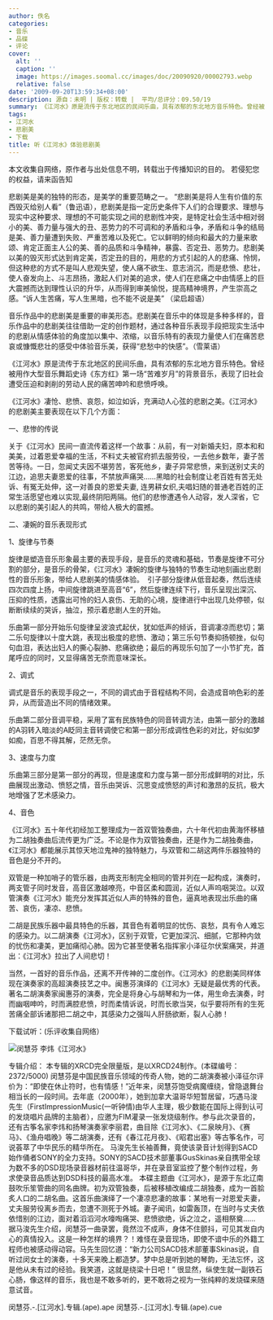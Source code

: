 ```yaml
---
author: 佚名
categories:
- 音乐
- 品碟
- 评论
cover:
  alt: ''
  caption: ''
  image: https://images.soomal.cc/images/doc/20090920/00002793.webp
  relative: false
date: '2009-09-20T13:59:34+08:00'
description: 源自：未明 | 版权：转载 |  平均/总评分：09.50/19
summary: 《江河水》原是流传于东北地区的民间乐曲，具有浓郁的东北地方音乐特色。曾经被用作大型音乐舞蹈史诗《东方红》第一场“苦难岁月”的背景音乐，表现了旧社会遭受压迫和剥削的劳动人民的痛苦呻吟和悲愤呼唤。《江河水》凄怆、悲愤、哀怨，如泣如诉，充满动人心弦的悲剧之美
tags:
- 江河水
- 悲剧美
- 下载
title: 听《江河水》体验悲剧美
---
```


本文收集自网络，原作者与出处信息不明，转载出于传播知识的目的。
若侵犯您的权益，请来函告知



悲剧美是美的独特的形态，是美学的重要范畴之一。 “悲剧美是将人生有价值的东西毁灭给别人看”（鲁迅语），悲剧美是指一定历史条件下人们的合理要求、理想与现实中这种要求、理想的不可能实现之间的悲剧性冲突，是特定社会生活中相对弱小的美、善力量与强大的丑、恶势力的不可调和的矛盾和斗争，矛盾和斗争的结局是美、善力量遭到失败、严重苦难以及死亡。它以鲜明的倾向和最大的力量来歌颂、肯定正面主人公的美、善的品质和斗争精神，暴露、否定丑、恶势力。悲剧美以美的毁灭形式达到肯定美，否定丑的目的，用悲的方式引起的人的悲痛、怜悯，但这种悲的方式不是叫人悲观失望，使人痛不欲生、意志消沉，而是悲愤、悲壮，使人奋发向上、斗志昂扬，激起人们对美的追求，使人们在悲痛之中由情感上的巨大震撼而达到理性认识的升华，从而得到审美愉悦，提高精神境界，产生崇高之感。“诉人生苦痛，写人生黑暗，也不能不说是美” （梁启超语）



音乐作品中的悲剧美是重要的审美形态。悲剧美在音乐中的体现是多种多样的，音乐作品中的悲剧美往往借助一定的创作题材，通过各种音乐表现手段把现实生活中的悲剧从情感体验的角度加以集中、浓缩，以音乐特有的表现力量使人们在痛苦悲哀或慷慨悲壮的感受中体验音乐美，获得“悲愁中的快感”。（雪莱语）



《江河水》原是流传于东北地区的民间乐曲，具有浓郁的东北地方音乐特色。曾经被用作大型音乐舞蹈史诗《东方红》第一场“苦难岁月”的背景音乐，表现了旧社会遭受压迫和剥削的劳动人民的痛苦呻吟和悲愤呼唤。



《江河水》凄怆、悲愤、哀怨，如泣如诉，充满动人心弦的悲剧之美。《江河水》的悲剧美主要表现在以下几个方面：



一、悲惨的传说



关于《江河水》民间一直流传着这样一个故事：从前，有一对新婚夫妇，原本和和美美，过着恩爱幸福的生活，不料丈夫被官府抓去服劳役，一去他乡数年，妻子苦苦等待。一日，忽闻丈夫因不堪劳苦，客死他乡，妻子异常悲愤，来到送别丈夫的江边，追思夫妻恩爱的往事，不禁放声痛哭……黑暗的社会制度让老百姓有苦无处诉、有冤无处伸，这一对善良的恩爱夫妻, 连男耕女织,夫唱妇随的普通老百姓的正常生活愿望也难以实现,最终阴阳两隔。他们的悲惨遭遇令人动容，发人深省，它以悲剧的美引起人的共鸣，带给人极大的震撼。



二、凄婉的音乐表现形式



1、旋律与节奏



旋律是塑造音乐形象最主要的表现手段，是音乐的灵魂和基础，节奏是旋律不可分割的部分，是音乐的骨架，《江河水》凄婉的旋律与独特的节奏生动地刻画出悲剧性的音乐形象，带给人悲剧美的情感体验。 
引子部分旋律从低音起奏，然后连续四次四度上扬，中间旋律跳进至高音“6”，然后旋律连续下行，音乐呈现出深沉、压抑的性质，透露出可怜的妇人哀伤、无助的心境，旋律进行中出现几处停顿，似断断续续的哭诉，抽泣，预示着悲剧人生的开始。



乐曲第一部分开始乐句旋律呈波浪式起伏，犹如低声的倾诉，音调凄凉而悲切；第二乐句旋律以十度大跳，表现出极度的悲愤、激动；第三乐句节奏抑扬顿挫，似句句血泪，表达出妇人的撕心裂肺、悲痛欲绝；最后的再现乐句加了一小节扩充，首尾呼应的同时，又显得痛苦无奈而意味深长。



2、调式



调式是音乐的表现手段之一，不同的调式由于音程结构不同，会造成音响色彩的差异，从而营造出不同的情绪效果。



乐曲第二部分音调平稳，采用了富有民族特色的同音转调方法，由第一部分的激越的A羽转入暗淡的A眨同主音转调使它和第一部分形成调性色彩的对比，好似如梦如痴，百思不得其解，茫然无奈。



3、速度与力度



乐曲第三部分是第一部分的再现，但是速度和力度与第一部分形成鲜明的对比，乐曲展现出激动、愤怒之情，音乐由哭诉、沉思变成愤怒的声讨和激昂的反抗，极大地增强了艺术感染力。



4、音色



《江河水》五十年代初经加工整理成为一首双管独奏曲，六十年代初由黄海怀移植为二胡独奏曲后流传更为广泛。不论是作为双管独奏曲，还是作为二胡独奏曲，《江河水》都能展示其惊天地泣鬼神的独特魅力，与双管和二胡这两件乐器独特的音色是分不开的。



双管是一种加哨子的管乐器，由两支形制完全相同的管并列在一起构成，演奏时，两支管子同时发音，高音区激越嘹亮，中音区柔和圆润，近似人声呜咽哭泣。以双管演奏《江河水》能充分发挥其近似人声的特殊的音色，逼真地表现出乐曲的痛苦、哀伤，凄凉、悲愤。



二胡是民族乐器中最具特色的乐器，其音色有着明显的忧伤、哀愁，具有令人难忘的感染力。以二胡演奏《江河水》，区别于双管，它更加深沉、细腻，它那种内敛的忧伤和凄美，更加痛彻心肺。因为它甚至使著名指挥家小泽征尔伏案痛哭，并道出：《江河水》拉出了人间悲切！



当然，一首好的音乐作品，还离不开传神的二度创作。《江河水》的悲剧美同样体现在演奏家的高超演奏技艺之中。闽惠芬演绎的《江河水》无疑是最优秀的代表。著名二胡演奏家闽惠芬的演奏，完全是将身心与胡琴和为一体，用生命去演奏，时而幽咽呻吟，时而满腔悲愤，时而柔情诉说，时而长歌当哭，似乎要将所有的生死苦痛全部诉诸那把二胡之中，其感染力之强叫人肝肠欲断，裂人心肺！



下载试听：(乐评收集自网络）



![闵慧芬 李炜《江河水》](https://images.soomal.cc/images/doc/20090920/00002793.webp)




专辑介绍：
本专辑的XRCD完全限量版，是以XRCD24制作。(本碟编号：2372/5000)
闵慧芬是中国民族音乐领域的传奇人物，她的二胡演奏被小泽征尔评价为：“即使在休止符时，也有情感！”近年来，闵慧芬饱受病魔缠绕，曾隐退舞台相当长的一段时间。去年底（2000年），她到加拿大温哥华短暂居留，巧遇马浚先生（FirstImpressionMusic(一听钟情)由华人主理，极少数能在国际上得到认可的发烧唱片品牌的主脑者），应邀为FIM灌录一张发烧级制作。参与此次录音的，还有古筝名家李炜和扬琴演奏家李丽君，曲目除《江河水》、《二泉映月》、《赛马》、《渔舟唱晚》等二胡演奏，还有《春江花月夜》、《昭君出塞》等古筝名作，可说荟萃了中华民乐的精华所在。
马浚先生长袖善舞，竟使该录音计划得到SACD始作俑者SONY的全力支持。SONY的SACD技术部董事GusSkinas亲自携带全球为数不多的DSD现场录音器材前往温哥华，并在录音室监控了整个制作过程，务求使录音品质达到DSD科技的最高水准。
本碟主题曲《江河水》，是源于东北辽南鼓吹乐笙管曲的同名曲牌。初为双管独奏，后被移植改编成二胡独奏，成为一首脍炙人口的二胡名曲。这首乐曲演绎了一个凄凉悲凄的故事：某地有一对恩爱夫妻，丈夫服劳役离乡而去，忽遭不测死于外城。妻子闻讯，如雷轰顶，在当时与丈夫依依惜别的江边，面对着滔滔河水嚎啕痛哭、悲愤欲绝，诉之泣之，遥相祭奠……
据马浚先生介绍，闵慧芬一曲录罢，竟然泣不成声，身体不住颤抖，可见其发自内心的真情投入。这是一种怎样的境界？！难怪在录音现场，即使不谙中乐的外籍工程师也被感动得动容。马先生回忆道：“新力公司SACD技术部董事Skinas说，自听过闵女士的演奏，十多天来晚上都造梦。梦中总是听到她的琴韵，无法忘怀，这是他从未有过的经验。我笑道，这就是绕梁十日吧！”
很显然，纵使生就一副铁石心肠，像这样的音乐，我也是不敢多听的，更不敢将之视为一张纯粹的发烧碟来随意试音。

闵慧芬.-.[江河水].专辑.(ape).ape
闵慧芬.-.[江河水].专辑.(ape).cue